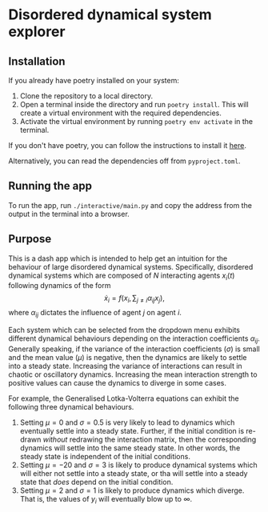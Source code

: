 # Disordered dynamical system explorer
## Installation
If you already have poetry installed on your system:
1. Clone the repository to a local directory.
2. Open a terminal inside the directory and run `poetry install`. This will create a virtual environment with the required dependencies.
3. Activate the virtual environment by running `poetry env activate` in the terminal.

If you don't have poetry, you can follow the instructions to install it [here](https://github.com/python-poetry/install.python-poetry.org).

Alternatively, you can read the dependencies off from `pyproject.toml`.

## Running the app
To run the app, run `./interactive/main.py` and copy the address from the output in the terminal into a browser.

## Purpose
This is a dash app which is intended to help get an intuition for the behaviour of large disordered dynamical systems. Specifically, disordered dynamical systems which are composed of $N$ interacting agents $x_i(t)$ following dynamics of the form
$$
\dot x_i = f\left(x_i, \sum_{j\neq i}\alpha_{ij}x_j\right),
$$
where $\alpha_{ij}$ dictates the influence of agent $j$ on agent $i$.

Each system which can be selected from the dropdown menu exhibits different dynamical behaviours depending on the interaction coefficients $\alpha_{ij}$. Generally speaking, if the variance of the interaction coefficients ($\sigma$) is small and the mean value ($\mu$) is negative, then the dynamics are likely to settle into a steady state. Increasing the variance of interactions can result in chaotic or oscillatory dynamics. Increasing the mean interaction strength to positive values can cause the dynamics to diverge in some cases.

For example, the Generalised Lotka-Volterra equations can exhibit the following three dynamical behaviours.
1. Setting $\mu=0$ and $\sigma=0.5$ is very likely to lead to dynamics which eventually settle into a steady state. Further, if the initial condition is re-drawn *without* redrawing the interaction matrix, then the corresponding dynamics will settle into the same steady state. In other words, the steady state is independent of the initial conditions.
2. Setting $\mu=-20$ and $\sigma=3$ is likely to produce dynamical systems which will either not settle into a steady state, or tha will settle into a steady state that *does* depend on the initial condition.
3. Setting $\mu=2$ and $\sigma=1$ is likely to produce dynamics which diverge. That is, the values of $y_i$ will eventually blow up to $\infty$.
